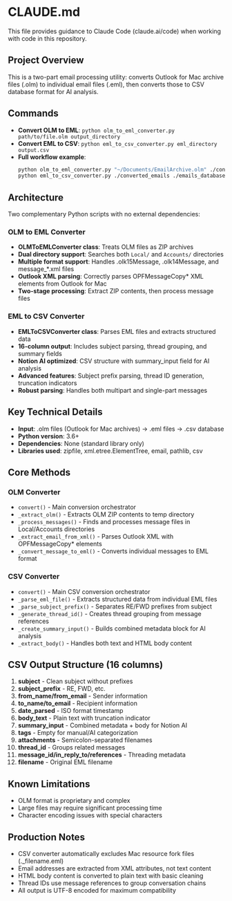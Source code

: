 # CLAUDE.md

This file provides guidance to Claude Code (claude.ai/code) when working with code in this repository.

## Project Overview
This is a two-part email processing utility: converts Outlook for Mac archive files (.olm) to individual email files (.eml), then converts those to CSV database format for AI analysis.

## Commands
- **Convert OLM to EML**: `python olm_to_eml_converter.py path/to/file.olm output_directory`
- **Convert EML to CSV**: `python eml_to_csv_converter.py eml_directory output.csv`
- **Full workflow example**: 
  ```bash
  python olm_to_eml_converter.py "~/Documents/EmailArchive.olm" ./converted_emails
  python eml_to_csv_converter.py ./converted_emails ./emails_database.csv
  ```

## Architecture
Two complementary Python scripts with no external dependencies:

### OLM to EML Converter
- **OLMToEMLConverter class**: Treats OLM files as ZIP archives
- **Dual directory support**: Searches both `Local/` and `Accounts/` directories
- **Multiple format support**: Handles .olk15Message, .olk14Message, and message_*.xml files
- **Outlook XML parsing**: Correctly parses OPFMessageCopy* XML elements from Outlook for Mac
- **Two-stage processing**: Extract ZIP contents, then process message files

### EML to CSV Converter  
- **EMLToCSVConverter class**: Parses EML files and extracts structured data
- **16-column output**: Includes subject parsing, thread grouping, and summary fields
- **Notion AI optimized**: CSV structure with summary_input field for AI analysis
- **Advanced features**: Subject prefix parsing, thread ID generation, truncation indicators
- **Robust parsing**: Handles both multipart and single-part messages

## Key Technical Details
- **Input**: .olm files (Outlook for Mac archives) → .eml files → .csv database
- **Python version**: 3.6+
- **Dependencies**: None (standard library only)
- **Libraries used**: zipfile, xml.etree.ElementTree, email, pathlib, csv

## Core Methods

### OLM Converter
- `convert()` - Main conversion orchestrator
- `_extract_olm()` - Extracts OLM ZIP contents to temp directory
- `_process_messages()` - Finds and processes message files in Local/Accounts directories
- `_extract_email_from_xml()` - Parses Outlook XML with OPFMessageCopy* elements
- `_convert_message_to_eml()` - Converts individual messages to EML format

### CSV Converter
- `convert()` - Main CSV conversion orchestrator
- `_parse_eml_file()` - Extracts structured data from individual EML files
- `_parse_subject_prefix()` - Separates RE/FWD prefixes from subject
- `_generate_thread_id()` - Creates thread grouping from message references
- `_create_summary_input()` - Builds combined metadata block for AI analysis
- `_extract_body()` - Handles both text and HTML body content

## CSV Output Structure (16 columns)
1. **subject** - Clean subject without prefixes
2. **subject_prefix** - RE, FWD, etc. 
3. **from_name/from_email** - Sender information
4. **to_name/to_email** - Recipient information
5. **date_parsed** - ISO format timestamp
6. **body_text** - Plain text with truncation indicator
7. **summary_input** - Combined metadata + body for Notion AI
8. **tags** - Empty for manual/AI categorization
9. **attachments** - Semicolon-separated filenames
10. **thread_id** - Groups related messages
11. **message_id/in_reply_to/references** - Threading metadata
12. **filename** - Original EML filename

## Known Limitations
- OLM format is proprietary and complex
- Large files may require significant processing time
- Character encoding issues with special characters

## Production Notes
- CSV converter automatically excludes Mac resource fork files (._filename.eml)
- Email addresses are extracted from XML attributes, not text content
- HTML body content is converted to plain text with basic cleaning
- Thread IDs use message references to group conversation chains
- All output is UTF-8 encoded for maximum compatibility